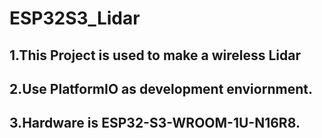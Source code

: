 # ESP32S3_Lidar

## 1.This Project is used to make a wireless Lidar

## 2.Use PlatformIO as development enviornment.

## 3.Hardware is ESP32-S3-WROOM-1U-N16R8.
